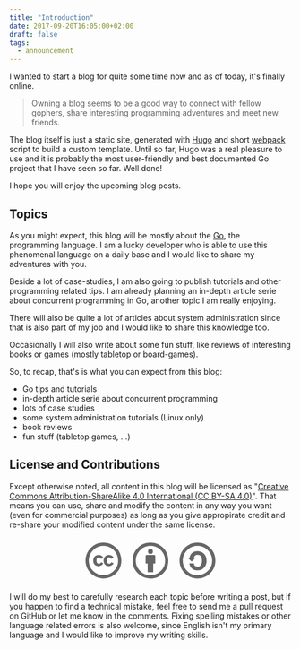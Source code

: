 ```yaml
---
title: "Introduction"
date: 2017-09-20T16:05:00+02:00
draft: false
tags:
  - announcement
---
```


I wanted to start a blog for quite some time now and as of today, it's finally
online.

> Owning a blog seems to be a good way to connect with fellow gophers, share
> interesting programming adventures and meet new friends.

<!--more-->

The blog itself is just a static site, generated with [Hugo](https://gohugo.io/)
and short [webpack](https://webpack.js.org/) script to build a custom template.
Until so far, Hugo was a real pleasure to use and it is probably the most
user-friendly and best documented Go project that I have seen so far. Well done!

I hope you will enjoy the upcoming blog posts.

## Topics

As you might expect, this blog will be mostly about the
[Go](https://golang.org/), the programming language. I am a lucky developer who
is able to use this phenomenal language on a daily base and I would like to
share my adventures with you.

Beside a lot of case-studies, I am also going to publish tutorials and other
programming related tips. I am already planning an in-depth article serie about
concurrent programming in Go, another topic I am really enjoying.

There will also be quite a lot of articles about system administration
since that is also part of my job and I would like to share this knowledge too.

Occasionally I will also write about some fun stuff, like reviews of interesting
books or games (mostly tabletop or board-games).

So, to recap, that's is what you can expect from this blog:

 * Go tips and tutorials
 * in-depth article serie about concurrent programming
 * lots of case studies
 * some system administration tutorials (Linux only)
 * book reviews
 * fun stuff (tabletop games, ...)

## License and Contributions

Except otherwise noted, all content in this blog will be licensed as
"[Creative Commons Attribution-ShareAlike 4.0 International (CC BY-SA 4.0)](https://creativecommons.org/licenses/by-sa/4.0/)". That means
you can use, share and modify the content in any way you want (even for commercial purposes) as
long as you give appropirate credit and re-share your modified content under the same license.

<div style="text-align: center; fill: #666;">
<svg version="1.0" id="Layer_1" xmlns="http://www.w3.org/2000/svg" xmlns:xlink="http://www.w3.org/1999/xlink" x="0px" y="0px"
	 width="64px" height="64px" viewBox="5.5 -3.5 64 64" enable-background="new 5.5 -3.5 64 64" xml:space="preserve" style="margin: 10px;">
<g>
	<circle fill="#FFFFFF" cx="37.785" cy="28.501" r="28.836"/>
	<path d="M37.441-3.5c8.951,0,16.572,3.125,22.857,9.372c3.008,3.009,5.295,6.448,6.857,10.314
		c1.561,3.867,2.344,7.971,2.344,12.314c0,4.381-0.773,8.486-2.314,12.313c-1.543,3.828-3.82,7.21-6.828,10.143
		c-3.123,3.085-6.666,5.448-10.629,7.086c-3.961,1.638-8.057,2.457-12.285,2.457s-8.276-0.808-12.143-2.429
		c-3.866-1.618-7.333-3.961-10.4-7.027c-3.067-3.066-5.4-6.524-7-10.372S5.5,32.767,5.5,28.5c0-4.229,0.809-8.295,2.428-12.2
		c1.619-3.905,3.972-7.4,7.057-10.486C21.08-0.394,28.565-3.5,37.441-3.5z M37.557,2.272c-7.314,0-13.467,2.553-18.458,7.657
		c-2.515,2.553-4.448,5.419-5.8,8.6c-1.354,3.181-2.029,6.505-2.029,9.972c0,3.429,0.675,6.734,2.029,9.913
		c1.353,3.183,3.285,6.021,5.8,8.516c2.514,2.496,5.351,4.399,8.515,5.715c3.161,1.314,6.476,1.971,9.943,1.971
		c3.428,0,6.75-0.665,9.973-1.999c3.219-1.335,6.121-3.257,8.713-5.771c4.99-4.876,7.484-10.99,7.484-18.344
		c0-3.543-0.648-6.895-1.943-10.057c-1.293-3.162-3.18-5.98-5.654-8.458C50.984,4.844,44.795,2.272,37.557,2.272z M37.156,23.187
		l-4.287,2.229c-0.458-0.951-1.019-1.619-1.685-2c-0.667-0.38-1.286-0.571-1.858-0.571c-2.856,0-4.286,1.885-4.286,5.657
		c0,1.714,0.362,3.084,1.085,4.113c0.724,1.029,1.791,1.544,3.201,1.544c1.867,0,3.181-0.915,3.944-2.743l3.942,2
		c-0.838,1.563-2,2.791-3.486,3.686c-1.484,0.896-3.123,1.343-4.914,1.343c-2.857,0-5.163-0.875-6.915-2.629
		c-1.752-1.752-2.628-4.19-2.628-7.313c0-3.048,0.886-5.466,2.657-7.257c1.771-1.79,4.009-2.686,6.715-2.686
		C32.604,18.558,35.441,20.101,37.156,23.187z M55.613,23.187l-4.229,2.229c-0.457-0.951-1.02-1.619-1.686-2
		c-0.668-0.38-1.307-0.571-1.914-0.571c-2.857,0-4.287,1.885-4.287,5.657c0,1.714,0.363,3.084,1.086,4.113
		c0.723,1.029,1.789,1.544,3.201,1.544c1.865,0,3.18-0.915,3.941-2.743l4,2c-0.875,1.563-2.057,2.791-3.541,3.686
		c-1.486,0.896-3.105,1.343-4.857,1.343c-2.896,0-5.209-0.875-6.941-2.629c-1.736-1.752-2.602-4.19-2.602-7.313
		c0-3.048,0.885-5.466,2.658-7.257c1.77-1.79,4.008-2.686,6.713-2.686C51.117,18.558,53.938,20.101,55.613,23.187z"/>
</g>
</svg><svg version="1.0" id="Layer_1" xmlns="http://www.w3.org/2000/svg" xmlns:xlink="http://www.w3.org/1999/xlink" x="0px" y="0px"
	 width="64px" height="64px" viewBox="5.5 -3.5 64 64" enable-background="new 5.5 -3.5 64 64" xml:space="preserve" style="margin: 10px;">
<g>
	<circle fill="#FFFFFF" cx="37.637" cy="28.806" r="28.276"/>
	<g>
		<path d="M37.443-3.5c8.988,0,16.57,3.085,22.742,9.257C66.393,11.967,69.5,19.548,69.5,28.5c0,8.991-3.049,16.476-9.145,22.456
			C53.879,57.319,46.242,60.5,37.443,60.5c-8.649,0-16.153-3.144-22.514-9.43C8.644,44.784,5.5,37.262,5.5,28.5
			c0-8.761,3.144-16.342,9.429-22.742C21.101-0.415,28.604-3.5,37.443-3.5z M37.557,2.272c-7.276,0-13.428,2.553-18.457,7.657
			c-5.22,5.334-7.829,11.525-7.829,18.572c0,7.086,2.59,13.22,7.77,18.398c5.181,5.182,11.352,7.771,18.514,7.771
			c7.123,0,13.334-2.607,18.629-7.828c5.029-4.838,7.543-10.952,7.543-18.343c0-7.276-2.553-13.465-7.656-18.571
			C50.967,4.824,44.795,2.272,37.557,2.272z M46.129,20.557v13.085h-3.656v15.542h-9.944V33.643h-3.656V20.557
			c0-0.572,0.2-1.057,0.599-1.457c0.401-0.399,0.887-0.6,1.457-0.6h13.144c0.533,0,1.01,0.2,1.428,0.6
			C45.918,19.5,46.129,19.986,46.129,20.557z M33.042,12.329c0-3.008,1.485-4.514,4.458-4.514s4.457,1.504,4.457,4.514
			c0,2.971-1.486,4.457-4.457,4.457S33.042,15.3,33.042,12.329z"/>
	</g>
</g>
</svg><svg version="1.0" id="Layer_1" xmlns="http://www.w3.org/2000/svg" xmlns:xlink="http://www.w3.org/1999/xlink" x="0px" y="0px"
	 width="64px" height="64px" viewBox="5.5 -3.5 64 64" enable-background="new 5.5 -3.5 64 64" xml:space="preserve" style="margin: 10px;">
<g>
	<circle fill="#FFFFFF" cx="36.944" cy="28.631" r="29.105"/>
	<g>
		<path d="M37.443-3.5c8.951,0,16.531,3.105,22.742,9.315C66.393,11.987,69.5,19.548,69.5,28.5c0,8.954-3.049,16.457-9.145,22.514
			C53.918,57.338,46.279,60.5,37.443,60.5c-8.649,0-16.153-3.143-22.514-9.429C8.644,44.786,5.5,37.264,5.5,28.501
			c0-8.723,3.144-16.285,9.429-22.685C21.138-0.395,28.643-3.5,37.443-3.5z M37.557,2.272c-7.276,0-13.428,2.572-18.457,7.715
			c-5.22,5.296-7.829,11.467-7.829,18.513c0,7.125,2.59,13.257,7.77,18.4c5.181,5.182,11.352,7.771,18.514,7.771
			c7.123,0,13.334-2.609,18.629-7.828c5.029-4.876,7.543-10.99,7.543-18.343c0-7.313-2.553-13.485-7.656-18.513
			C51.004,4.842,44.832,2.272,37.557,2.272z M23.271,23.985c0.609-3.924,2.189-6.962,4.742-9.114
			c2.552-2.152,5.656-3.228,9.314-3.228c5.027,0,9.029,1.62,12,4.856c2.971,3.238,4.457,7.391,4.457,12.457
			c0,4.915-1.543,9-4.627,12.256c-3.088,3.256-7.086,4.886-12.002,4.886c-3.619,0-6.743-1.085-9.371-3.257
			c-2.629-2.172-4.209-5.257-4.743-9.257H31.1c0.19,3.886,2.533,5.829,7.029,5.829c2.246,0,4.057-0.972,5.428-2.914
			c1.373-1.942,2.059-4.534,2.059-7.771c0-3.391-0.629-5.971-1.885-7.743c-1.258-1.771-3.066-2.657-5.43-2.657
			c-4.268,0-6.667,1.885-7.2,5.656h2.343l-6.342,6.343l-6.343-6.343L23.271,23.985L23.271,23.985z"/>
	</g>
</g>
</svg>
</div>

I will do my best to carefully research each topic before writing a post, but
if you happen to find a technical mistake, feel free to send me a pull request
on GitHub or let me know in the comments. Fixing spelling mistakes or other
language related errors is also welcome, since English isn't my primary language
and I would like to improve my writing skills.